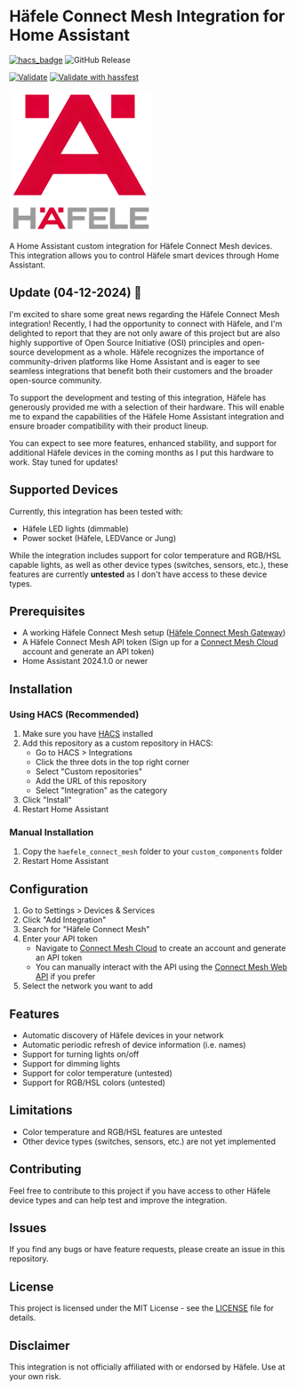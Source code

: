 # Häfele Connect Mesh Integration for Home Assistant
 
[![hacs_badge](https://img.shields.io/badge/HACS-Custom-41BDF5.svg)](https://github.com/hacs/integration) ![GitHub Release](https://img.shields.io/github/v/release/QNimbus/haefele-connect-mesh)

[![Validate](https://github.com/QNimbus/haefele-connect-mesh/actions/workflows/validate.yml/badge.svg?branch=main)](https://github.com/QNimbus/haefele-connect-mesh/actions/workflows/validate.yml)
[![Validate with hassfest](https://github.com/QNimbus/haefele-connect-mesh/actions/workflows/hassfest.yml/badge.svg?branch=main)](https://github.com/QNimbus/haefele-connect-mesh/actions/workflows/hassfest.yml)

![Häfele](./custom_components/haefele_connect_mesh/logo/icon.png)

A Home Assistant custom integration for Häfele Connect Mesh devices. This integration allows you to control Häfele smart devices through Home Assistant.

## Update (04-12-2024) 🎊

I'm excited to share some great news regarding the Häfele Connect Mesh integration! Recently, I had the opportunity to connect with Häfele, and I'm delighted to report that they are not only aware of this project but are also highly supportive of Open Source Initiative (OSI) principles and open-source development as a whole. Häfele recognizes the importance of community-driven platforms like Home Assistant and is eager to see seamless integrations that benefit both their customers and the broader open-source community.

To support the development and testing of this integration, Häfele has generously provided me with a selection of their hardware. This will enable me to expand the capabilities of the Häfele Home Assistant integration and ensure broader compatibility with their product lineup.

You can expect to see more features, enhanced stability, and support for additional Häfele devices in the coming months as I put this hardware to work. Stay tuned for updates!

## Supported Devices

Currently, this integration has been tested with:
- Häfele LED lights (dimmable)
- Power socket (Häfele, LEDVance or Jung)

While the integration includes support for color temperature and RGB/HSL capable lights, as well as other device types (switches, sensors, etc.), these features are currently **untested** as I don't have access to these device types.

## Prerequisites

- A working Häfele Connect Mesh setup ([Häfele Connect Mesh Gateway](https://www.hafele.nl/nl/product/gateway-haefele-connect-mesh/85000074))
- A Häfele Connect Mesh API token (Sign up for a [Connect Mesh Cloud](https://cloud.connect-mesh.io/developer) account and generate an API token)
- Home Assistant 2024.1.0 or newer

## Installation

### Using HACS (Recommended)

1. Make sure you have [HACS](https://hacs.xyz/) installed
2. Add this repository as a custom repository in HACS:
   - Go to HACS > Integrations
   - Click the three dots in the top right corner
   - Select "Custom repositories"
   - Add the URL of this repository
   - Select "Integration" as the category
3. Click "Install"
4. Restart Home Assistant

### Manual Installation

1. Copy the `haefele_connect_mesh` folder to your `custom_components` folder
2. Restart Home Assistant

## Configuration

1. Go to Settings > Devices & Services
2. Click "Add Integration"
3. Search for "Häfele Connect Mesh"
4. Enter your API token
   - Navigate to [Connect Mesh Cloud](https://cloud.connect-mesh.io/developer) to create an account and generate an API token
   - You can manually interact with the API using the [Connect Mesh Web API](https://webapi.cloud.connect-mesh.io/api/) if you prefer
5. Select the network you want to add

## Features

- Automatic discovery of Häfele devices in your network
- Automatic periodic refresh of device information (i.e. names)
- Support for turning lights on/off
- Support for dimming lights
- Support for color temperature (untested)
- Support for RGB/HSL colors (untested)

## Limitations

- Color temperature and RGB/HSL features are untested
- Other device types (switches, sensors, etc.) are not yet implemented

## Contributing

Feel free to contribute to this project if you have access to other Häfele device types and can help test and improve the integration.

## Issues

If you find any bugs or have feature requests, please create an issue in this repository.

## License

This project is licensed under the MIT License - see the [LICENSE](./LICENSE) file for details.

## Disclaimer

This integration is not officially affiliated with or endorsed by Häfele. Use at your own risk.
